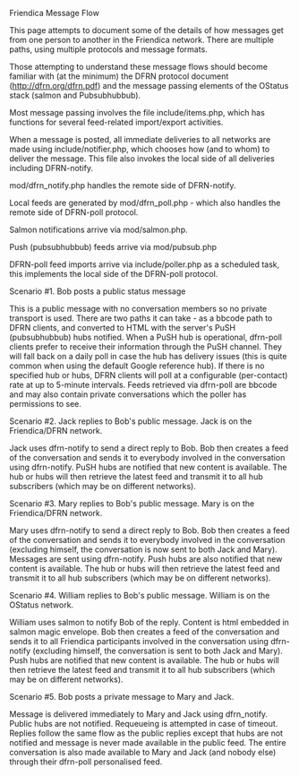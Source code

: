 Friendica Message Flow

This page attempts to document some of the details of how messages get from one person to another in the Friendica network. There are multiple paths, using multiple protocols and message formats.

Those attempting to understand these message flows should become familiar with (at the minimum) the DFRN protocol document (http://dfrn.org/dfrn.pdf) and the message passing elements of the OStatus stack (salmon and Pubsubhubbub).


Most message passing involves the file include/items.php, which has functions for several feed-related import/export activities. 

When a message is posted, all immediate deliveries to all networks are made using include/notifier.php, which chooses how (and to whom) to deliver the message. This file also invokes the local side of all deliveries including DFRN-notify.

mod/dfrn_notify.php handles the remote side of DFRN-notify.

Local feeds are generated by mod/dfrn_poll.php - which also handles the remote side of DFRN-poll protocol. 

Salmon notifications arrive via mod/salmon.php.

Push (pubsubhubbub) feeds arrive via mod/pubsub.php

DFRN-poll feed imports arrive via include/poller.php as a scheduled task, this implements the local side of the DFRN-poll protocol.  




Scenario #1. Bob posts a public status message

This is a public message with no conversation members so no private transport is used. There are two paths it can take - as a bbcode path to DFRN clients, and converted to HTML with the server's PuSH (pubsubhubbub) hubs notified. When a PuSH hub is operational, dfrn-poll clients prefer to receive their information through the PuSH channel. They will fall back on a daily poll in case the hub has delivery issues (this is quite common when using the default Google reference hub). If there is no specified hub or hubs, DFRN clients will poll at a configurable (per-contact) rate at up to 5-minute intervals. Feeds retrieved via dfrn-poll are bbcode and may also contain private conversations which the poller has permissions to see. 

Scenario #2. Jack replies to Bob's public message. Jack is on the Friendica/DFRN network.

Jack uses dfrn-notify to send a direct reply to Bob. Bob then creates a feed of the conversation and sends it to everybody involved in the conversation using dfrn-notify. PuSH hubs are notified that new content is available. The hub or hubs will then retrieve the latest feed and transmit it to all hub subscribers (which may be on different networks). 

Scenario #3. Mary replies to Bob's public message. Mary is on the Friendica/DFRN network.

Mary uses dfrn-notify to send a direct reply to Bob. Bob then creates a feed of the conversation and sends it to everybody involved in the conversation (excluding himself, the conversation is now sent to both Jack and Mary). Messages are sent using dfrn-notify. Push hubs are also notified that new content is available. The hub or hubs will then retrieve the latest feed and transmit it to all hub subscribers (which may be on different networks).  

Scenario #4. William replies to Bob's public message. William is on the OStatus network.

William uses salmon to notify Bob of the reply. Content is html embedded in salmon magic envelope. Bob then creates a feed of the conversation and sends it to all Friendica participants involved in the conversation using dfrn-notify (excluding himself, the conversation is sent to both Jack and Mary). Push hubs are notified that new content is available. The hub or hubs will then retrieve the latest feed and transmit it to all hub subscribers (which may be on different networks).  

Scenario #5. Bob posts a private message to Mary and Jack.

Message is delivered immediately to Mary and Jack using dfrn_notify. Public hubs are not notified. Requeueing is attempted in case of timeout. Replies follow the same flow as the public replies except that hubs are not notified and message is never made available in the public feed. The entire conversation is also made available to Mary and Jack (and nobody else) through their dfrn-poll personalised feed. 







 



